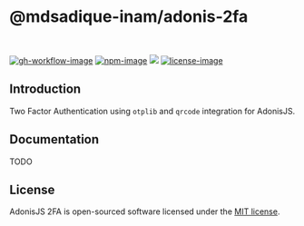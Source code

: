 # @mdsadique-inam/adonis-2fa

<br />

[![gh-workflow-image]][gh-workflow-url] [![npm-image]][npm-url] ![][typescript-image] [![license-image]][license-url]

## Introduction

Two Factor Authentication using `otplib` and `qrcode` integration for AdonisJS.

## Documentation

TODO

## License

AdonisJS 2FA is open-sourced software licensed under the [MIT license](LICENSE.md).

[gh-workflow-image]: https://img.shields.io/github/actions/workflow/status/mdsadique-inam/adonis-2fa/test.yml?style=for-the-badge
[gh-workflow-url]: https://github.com/mdsadique-inam/adonis-2fa/actions/workflows/test.yml "Github action"

[npm-image]: https://img.shields.io/npm/v/@mdsadique-inam/adonis-2fa/latest.svg?style=for-the-badge&logo=npm
[npm-url]: https://www.npmjs.com/package/@mdsadique-inam/adonis-2fa/v/latest "npm"

[typescript-image]: https://img.shields.io/badge/Typescript-294E80.svg?style=for-the-badge&logo=typescript

[license-url]: LICENSE.md
[license-image]: https://img.shields.io/github/license/mdsadique-inam/adonis-2fa?style=for-the-badge
